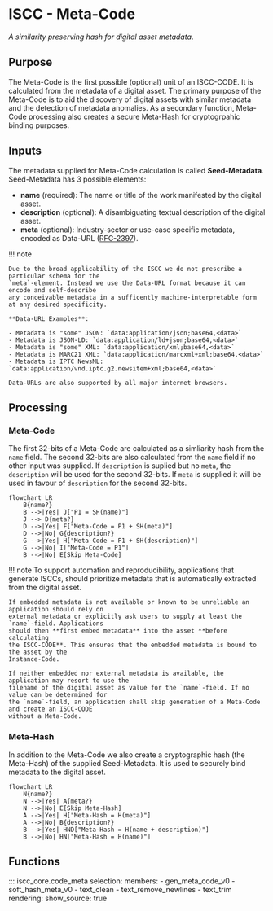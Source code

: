 # **ISCC** - Meta-Code

*A similarity preserving hash for digital asset metadata*.

## Purpose

The Meta-Code is the first possible (optional) unit of an ISCC-CODE. It is calculated from the
metadata of a digital asset. The primary purpose of the Meta-Code is to aid the discovery of
digital assets with similar metadata and the detection of metadata anomalies. As a secondary
function, Meta-Code processing also creates a secure Meta-Hash for cryptogrpahic binding purposes.

## Inputs

The metadata supplied for Meta-Code calculation is called **Seed-Metadata**.
Seed-Metadata has 3 possible elements:

- **name** (required): The name or title of the work manifested by the digital asset.
- **description** (optional): A disambiguating textual description of the digital asset.
- **meta** (optional): Industry-sector or use-case specific metadata, encoded as
    Data-URL ([RFC-2397](https://datatracker.ietf.org/doc/html/rfc2397)).

!!! note

    Due to the broad applicability of the ISCC we do not prescribe a particular schema for the
    `meta`-element. Instead we use the Data-URL format because it can encode and self-describe
    any conceivable metadata in a sufficently machine-interpretable form at any desired specificity.

    **Data-URL Examples**:

    - Metadata is "some" JSON: `data:application/json;base64,<data>`
    - Metadata is JSON-LD: `data:application/ld+json;base64,<data>`
    - Metadata is "some" XML: `data:application/xml;base64,<data>`
    - Metadata is MARC21 XML: `data:application/marcxml+xml;base64,<data>`
    - Metadata is IPTC NewsML: `data:application/vnd.iptc.g2.newsitem+xml;base64,<data>`

    Data-URLs are also supported by all major internet browsers.


## Processing

### Meta-Code

The first 32-bits of a Meta-Code are calculated as a simliarity hash from the `name` field.
The second 32-bits are also calculated from the `name` field if no other input was supplied.
If `description` is suplied but no `meta`, the `description` will be used for the second
32-bits. If `meta` is supplied it will be used in favour of `description` for the second
32-bits.

```mermaid
flowchart LR
    B{name?}
    B -->|Yes| J["P1 = SH(name)"]
    J --> D{meta?}
    D -->|Yes| F["Meta-Code = P1 + SH(meta)"]
    D -->|No| G{description?}
    G -->|Yes| H["Meta-Code = P1 + SH(description)"]
    G -->|No| I["Meta-Code = P1"]
    B -->|No| E[Skip Meta-Code]
```

!!! note
    To support automation and reproducibility, applications that generate ISCCs, should
    prioritize metadata that is automatically extracted from the digital asset.

    If embedded metadata is not available or known to be unreliable an application should rely on
    external metadata or explicitly ask users to supply at least the `name`-field. Applications
    should then **first embed metadata** into the asset **before calculating
    the ISCC-CODE**. This ensures that the embedded metadata is bound to the asset by the
    Instance-Code.

    If neither embedded nor external metadata is available, the application may resort to use the
    filename of the digital asset as value for the `name`-field. If no value can be determined for
    the `name`-field, an application shall skip generation of a Meta-Code and create an ISCC-CODE
    without a Meta-Code.

### Meta-Hash

In addition to the Meta-Code we also create a cryptographic hash (the Meta-Hash) of the supplied
Seed-Metadata. It is used to securely bind metadata to the digital asset.

```mermaid
flowchart LR
    N{name?}
    N -->|Yes| A{meta?}
    N -->|No| E[Skip Meta-Hash]
    A -->|Yes| H["Meta-Hash = H(meta)"]
    A -->|No| B{description?}
    B -->|Yes| HND["Meta-Hash = H(name + description)"]
    B -->|No| HN["Meta-Hash = H(name)"]
```

## Functions

::: iscc_core.code_meta
    selection:
        members:
            - gen_meta_code_v0
            - soft_hash_meta_v0
            - text_clean
            - text_remove_newlines
            - text_trim
    rendering:
        show_source: true

